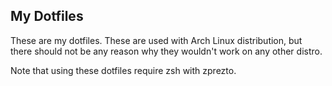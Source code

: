 ## My Dotfiles

These are my dotfiles. These are used with Arch Linux distribution, but there should not be any reason why they wouldn't work on any other distro. 

Note that using these dotfiles require zsh with zprezto.
